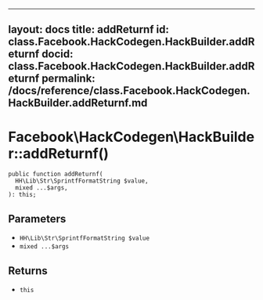 
***

layout: docs
title: addReturnf
id: class.Facebook.HackCodegen.HackBuilder.addReturnf
docid: class.Facebook.HackCodegen.HackBuilder.addReturnf
permalink: /docs/reference/class.Facebook.HackCodegen.HackBuilder.addReturnf.md
---







# Facebook\\HackCodegen\\HackBuilder::addReturnf()




``` Hack
public function addReturnf(
  HH\Lib\Str\SprintfFormatString $value,
  mixed ...$args,
): this;
```




## Parameters




- ` HH\Lib\Str\SprintfFormatString $value `
- ` mixed ...$args `




## Returns




+ ` this `